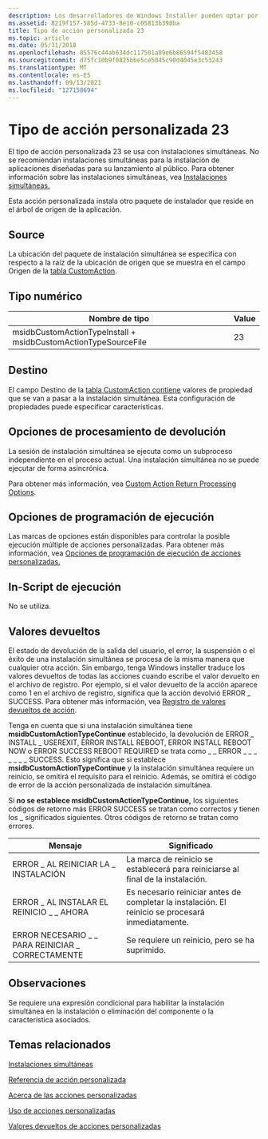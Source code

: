 ```yaml
---
description: Los desarrolladores de Windows Installer pueden optar por usar un tipo de acción personalizado 23 cuando las acciones estándar no son suficientes para ejecutar la instalación.
ms.assetid: 8219f157-585d-4733-8e10-c05813b398ba
title: Tipo de acción personalizada 23
ms.topic: article
ms.date: 05/31/2018
ms.openlocfilehash: 05576c44ab634dc117501a89e6b86594f5483458
ms.sourcegitcommit: d75fc10b9f0825bbe5ce5045c90d4045e3c53243
ms.translationtype: MT
ms.contentlocale: es-ES
ms.lasthandoff: 09/13/2021
ms.locfileid: "127158694"
---
```

# <a name="custom-action-type-23"></a>Tipo de acción personalizada 23

El tipo de acción personalizada 23 se usa con instalaciones simultáneas. No se recomiendan instalaciones simultáneas para la instalación de aplicaciones diseñadas para su lanzamiento al público. Para obtener información sobre las instalaciones simultáneas, vea [Instalaciones simultáneas.](concurrent-installations.md)

Esta acción personalizada instala otro paquete de instalador que reside en el árbol de origen de la aplicación.

## <a name="source"></a>Source

La ubicación del paquete de instalación simultánea se especifica con respecto a la raíz de la ubicación de origen que se muestra en el campo Origen de la [tabla CustomAction](customaction-table.md).

## <a name="numeric-type"></a>Tipo numérico



| Nombre de tipo                                                      | Value |
|----------------------------------------------------------------|-------|
| msidbCustomActionTypeInstall + msidbCustomActionTypeSourceFile | 23    |



 

## <a name="target"></a>Destino

El campo Destino de la [tabla CustomAction contiene](customaction-table.md) valores de propiedad que se van a pasar a la instalación simultánea. Esta configuración de propiedades puede especificar características.

## <a name="return-processing-options"></a>Opciones de procesamiento de devolución

La sesión de instalación simultánea se ejecuta como un subproceso independiente en el proceso actual. Una instalación simultánea no se puede ejecutar de forma asincrónica.

Para obtener más información, vea [Custom Action Return Processing Options](custom-action-return-processing-options.md).

## <a name="execution-scheduling-options"></a>Opciones de programación de ejecución

Las marcas de opciones están disponibles para controlar la posible ejecución múltiple de acciones personalizadas. Para obtener más información, vea [Opciones de programación de ejecución de acciones personalizadas.](custom-action-execution-scheduling-options.md)

## <a name="in-script-execution-options"></a>In-Script de ejecución

No se utiliza.

## <a name="return-values"></a>Valores devueltos

El estado de devolución de la salida del usuario, el error, la suspensión o el éxito de una instalación simultánea se procesa de la misma manera que cualquier otra acción. Sin embargo, tenga Windows installer traduce los valores devueltos de todas las acciones cuando escribe el valor devuelto en el archivo de registro. Por ejemplo, si el valor devuelto de la acción aparece como 1 en el archivo de registro, significa que la acción devolvió ERROR \_ SUCCESS. Para obtener más información, vea [Registro de valores devueltos de acción](logging-of-action-return-values.md).

Tenga en cuenta que si una instalación simultánea tiene **msidbCustomActionTypeContinue** establecido, la devolución de ERROR \_ INSTALL \_ USEREXIT, ERROR INSTALL REBOOT, ERROR INSTALL REBOOT NOW o ERROR SUCCESS REBOOT REQUIRED se trata como \_ \_ ERROR \_ \_ \_ \_ \_ \_ \_ SUCCESS. Esto significa que si establece **msidbCustomActionTypeContinue** y la instalación simultánea requiere un reinicio, se omitirá el requisito para el reinicio. Además, se omitirá el código de error de la acción personalizada de instalación simultánea.

Si **no se establece msidbCustomActionTypeContinue,** los siguientes códigos de retorno más ERROR SUCCESS se tratan como correctos y tienen los \_ significados siguientes. Otros códigos de retorno se tratan como errores.



| Mensaje                          | Significado                                                                                              |
|----------------------------------|------------------------------------------------------------------------------------------------------|
| ERROR \_ AL REINICIAR LA \_ INSTALACIÓN           | La marca de reinicio se establecerá para reiniciarse al final de la instalación.                                  |
| ERROR \_ AL INSTALAR EL REINICIO \_ \_ AHORA      | Es necesario reiniciar antes de completar la instalación. El reinicio se procesará inmediatamente. |
| ERROR NECESARIO \_ \_ PARA REINICIAR \_ CORRECTAMENTE | Se requiere un reinicio, pero se ha suprimido.                                                          |



 

## <a name="remarks"></a>Observaciones

Se requiere una expresión condicional para habilitar la instalación simultánea en la instalación o eliminación del componente o la característica asociados.

## <a name="related-topics"></a>Temas relacionados

<dl> <dt>

[Instalaciones simultáneas](concurrent-installations.md)
</dt> <dt>

[Referencia de acción personalizada](custom-action-reference.md)
</dt> <dt>

[Acerca de las acciones personalizadas](about-custom-actions.md)
</dt> <dt>

[Uso de acciones personalizadas](using-custom-actions.md)
</dt> <dt>

[Valores devueltos de acciones personalizadas](custom-action-return-values.md)
</dt> </dl>

 

 



